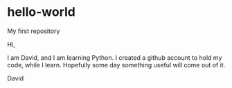 # hello-world
My first repository

Hi,

I am David, and I am learning Python. I created a github account to hold my code, while I learn. Hopefully some day something useful will come out of it.

David
